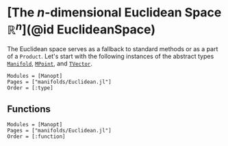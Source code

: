 # [The $n$-dimensional Euclidean Space $\mathbb R^n$](@id EuclideanSpace)

The Euclidean space serves as a fallback to standard methods or as a part of
a `Product`. Let's start with the following instances of the
abstract types [`Manifold`](@ref), [`MPoint`](@ref), and [`TVector`](@ref).

```@autodocs
Modules = [Manopt]
Pages = ["manifolds/Euclidean.jl"]
Order = [:type]
```

## Functions

```@autodocs
Modules = [Manopt]
Pages = ["manifolds/Euclidean.jl"]
Order = [:function]
```
